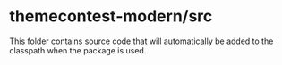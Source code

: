 # themecontest-modern/src

This folder contains source code that will automatically be added to the classpath when
the package is used.
